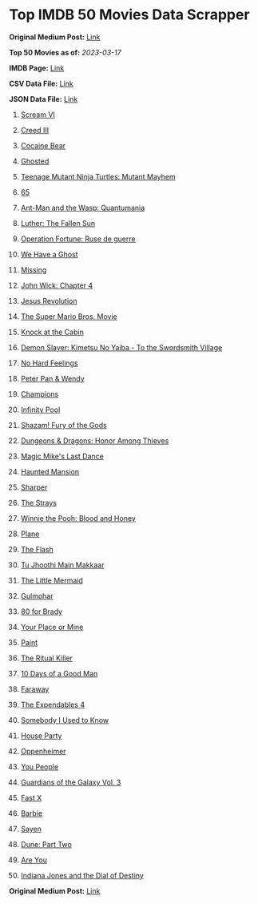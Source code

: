 # Top IMDB 50 Movies Data Scrapper

**Original Medium Post:** [Link](https://medium.com/@nishantsahoo/which-movie-should-i-watch-5c83a3c0f5b1) 

**Top 50 Movies as of:** _2023-03-17_

**IMDB Page:** [Link](http://www.imdb.com/search/title?release_date=2023,2023&title_type=feature)

**CSV Data File:** [Link](/Data/data.csv)

**JSON Data File:** [Link](/Data/data.json)

1. [Scream VI](https://www.imdb.com/title/tt17663992/?ref_=adv_li_tt)

2. [Creed III](https://www.imdb.com/title/tt11145118/?ref_=adv_li_tt)

3. [Cocaine Bear](https://www.imdb.com/title/tt14209916/?ref_=adv_li_tt)

4. [Ghosted](https://www.imdb.com/title/tt15326988/?ref_=adv_li_tt)

5. [Teenage Mutant Ninja Turtles: Mutant Mayhem](https://www.imdb.com/title/tt8589698/?ref_=adv_li_tt)

6. [65](https://www.imdb.com/title/tt12261776/?ref_=adv_li_tt)

7. [Ant-Man and the Wasp: Quantumania](https://www.imdb.com/title/tt10954600/?ref_=adv_li_tt)

8. [Luther: The Fallen Sun](https://www.imdb.com/title/tt3155298/?ref_=adv_li_tt)

9. [Operation Fortune: Ruse de guerre](https://www.imdb.com/title/tt7985704/?ref_=adv_li_tt)

10. [We Have a Ghost](https://www.imdb.com/title/tt7798604/?ref_=adv_li_tt)

11. [Missing](https://www.imdb.com/title/tt10855768/?ref_=adv_li_tt)

12. [John Wick: Chapter 4](https://www.imdb.com/title/tt10366206/?ref_=adv_li_tt)

13. [Jesus Revolution](https://www.imdb.com/title/tt10098448/?ref_=adv_li_tt)

14. [The Super Mario Bros. Movie](https://www.imdb.com/title/tt6718170/?ref_=adv_li_tt)

15. [Knock at the Cabin](https://www.imdb.com/title/tt15679400/?ref_=adv_li_tt)

16. [Demon Slayer: Kimetsu No Yaiba - To the Swordsmith Village](https://www.imdb.com/title/tt26537229/?ref_=adv_li_tt)

17. [No Hard Feelings](https://www.imdb.com/title/tt15671028/?ref_=adv_li_tt)

18. [Peter Pan & Wendy](https://www.imdb.com/title/tt5635026/?ref_=adv_li_tt)

19. [Champions](https://www.imdb.com/title/tt15339570/?ref_=adv_li_tt)

20. [Infinity Pool](https://www.imdb.com/title/tt10365998/?ref_=adv_li_tt)

21. [Shazam! Fury of the Gods](https://www.imdb.com/title/tt10151854/?ref_=adv_li_tt)

22. [Dungeons & Dragons: Honor Among Thieves](https://www.imdb.com/title/tt2906216/?ref_=adv_li_tt)

23. [Magic Mike's Last Dance](https://www.imdb.com/title/tt16280138/?ref_=adv_li_tt)

24. [Haunted Mansion](https://www.imdb.com/title/tt1695843/?ref_=adv_li_tt)

25. [Sharper](https://www.imdb.com/title/tt12573454/?ref_=adv_li_tt)

26. [The Strays](https://www.imdb.com/title/tt16437278/?ref_=adv_li_tt)

27. [Winnie the Pooh: Blood and Honey](https://www.imdb.com/title/tt19623240/?ref_=adv_li_tt)

28. [Plane](https://www.imdb.com/title/tt5884796/?ref_=adv_li_tt)

29. [The Flash](https://www.imdb.com/title/tt0439572/?ref_=adv_li_tt)

30. [Tu Jhoothi Main Makkaar](https://www.imdb.com/title/tt8672856/?ref_=adv_li_tt)

31. [The Little Mermaid](https://www.imdb.com/title/tt5971474/?ref_=adv_li_tt)

32. [Gulmohar](https://www.imdb.com/title/tt18951176/?ref_=adv_li_tt)

33. [80 for Brady](https://www.imdb.com/title/tt18079362/?ref_=adv_li_tt)

34. [Your Place or Mine](https://www.imdb.com/title/tt12823454/?ref_=adv_li_tt)

35. [Paint](https://www.imdb.com/title/tt14472156/?ref_=adv_li_tt)

36. [The Ritual Killer](https://www.imdb.com/title/tt13141250/?ref_=adv_li_tt)

37. [10 Days of a Good Man](https://www.imdb.com/title/tt23334464/?ref_=adv_li_tt)

38. [Faraway](https://www.imdb.com/title/tt18747542/?ref_=adv_li_tt)

39. [The Expendables 4](https://www.imdb.com/title/tt3291150/?ref_=adv_li_tt)

40. [Somebody I Used to Know](https://www.imdb.com/title/tt15333984/?ref_=adv_li_tt)

41. [House Party](https://www.imdb.com/title/tt8005118/?ref_=adv_li_tt)

42. [Oppenheimer](https://www.imdb.com/title/tt15398776/?ref_=adv_li_tt)

43. [You People](https://www.imdb.com/title/tt14826022/?ref_=adv_li_tt)

44. [Guardians of the Galaxy Vol. 3](https://www.imdb.com/title/tt6791350/?ref_=adv_li_tt)

45. [Fast X](https://www.imdb.com/title/tt5433140/?ref_=adv_li_tt)

46. [Barbie](https://www.imdb.com/title/tt1517268/?ref_=adv_li_tt)

47. [Sayen](https://www.imdb.com/title/tt19869024/?ref_=adv_li_tt)

48. [Dune: Part Two](https://www.imdb.com/title/tt15239678/?ref_=adv_li_tt)

49. [Are You](https://www.imdb.com/title/tt14463514/?ref_=adv_li_tt)

50. [Indiana Jones and the Dial of Destiny](https://www.imdb.com/title/tt1462764/?ref_=adv_li_tt)

**Original Medium Post:** [Link](https://medium.com/@nishantsahoo/which-movie-should-i-watch-5c83a3c0f5b1) 
